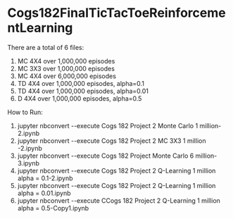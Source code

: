 # Cogs182FinalTicTacToeReinforcementLearning
There are a total of 6 files: 
1) MC 4X4 over 1,000,000 episodes
2) MC 3X3 over 1,000,000 episodes
3) MC 4X4 over 6,000,000 episodes
4) TD 4X4 over 1,000,000 episodes, alpha=0.1
5) TD 4X4 over 1,000,000 episodes, alpha=0.01
6) D 4X4 over 1,000,000 episodes, alpha=0.5

How to Run: 
1) jupyter nbconvert --execute Cogs 182 Project 2 Monte Carlo 1 million-2.ipynb
2) jupyter nbconvert --execute Cogs 182 Project 2 MC 3X3 1 million -2.ipynb
3) jupyter nbconvert --execute Cogs 182 Project Monte Carlo 6 million-3.ipynb
4) jupyter nbconvert --execute Cogs 182 Project 2 Q-Learning 1 million alpha = 0.1-2.ipynb
5) jupyter nbconvert --execute Cogs 182 Project 2 Q-Learning 1 million alpha = 0.01.ipynb
6) jupyter nbconvert --execute CCogs 182 Project 2 Q-Learning 1 million alpha = 0.5-Copy1.ipynb
